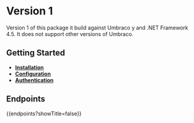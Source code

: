 # Version 1

Version 1 of this package it build against Umbraco y and .NET Framework 4.5. It does not support other versions of Umbraco.

## Getting Started

- [**Installation**](./installation.md)
- [**Configuration**](./configuration.md)
- [**Authentication**](./authentication.md)


## Endpoints

{{endpoints?showTitle=false}}
